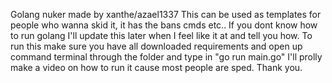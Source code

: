 Golang nuker made by xanthe/azael1337
This can be used as templates for people who wanna skid it, it has the bans cmds etc.. If you dont know how to run golang I'll update this later when I feel like it at and tell you how.
To run this make sure you have all downloaded requirements and open up command terminal through the folder and type in "go run main.go"
I'll prolly make a video on how to run it cause most people are sped. Thank you.
